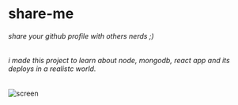 # share-me

###### share your github profile with others nerds ;)

###### i made this project to learn about node, mongodb, react app and its deploys in a realistc world.

![screen](https://github.com/procarrera/files/blob/master/screen-share-me.png)
